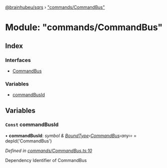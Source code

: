 [@brainhubeu/sqrs](../README.md) › ["commands/CommandBus"](_commands_commandbus_.md)

# Module: "commands/CommandBus"

## Index

### Interfaces

* [CommandBus](../interfaces/_commands_commandbus_.commandbus.md)

### Variables

* [commandBusId](_commands_commandbus_.md#const-commandbusid)

## Variables

### `Const` commandBusId

• **commandBusId**: *symbol & [BoundType](../interfaces/_di_dependencies_.boundtype.md)‹[CommandBus](../interfaces/_commands_commandbus_.commandbus.md)‹any››* = depId<CommandBus>('CommandBus')

*Defined in [commands/CommandBus.ts:10](https://github.com/brainhubeu/sqrs/blob/5e9c52a/packages/sqrs/src/commands/CommandBus.ts#L10)*

Dependency Identifier of CommandBus
